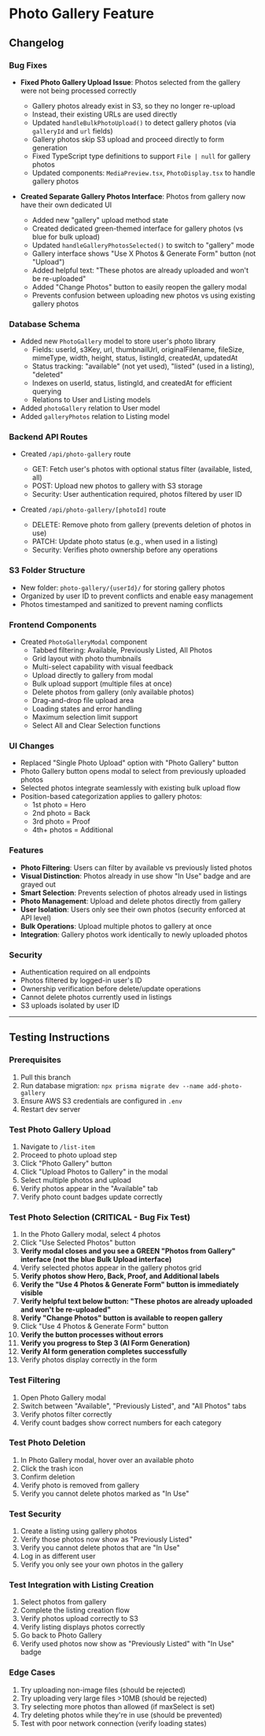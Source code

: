 # Photo Gallery Feature

## Changelog

### Bug Fixes
- **Fixed Photo Gallery Upload Issue**: Photos selected from the gallery were not being processed correctly
  - Gallery photos already exist in S3, so they no longer re-upload
  - Instead, their existing URLs are used directly
  - Updated `handleBulkPhotoUpload()` to detect gallery photos (via `galleryId` and `url` fields)
  - Gallery photos skip S3 upload and proceed directly to form generation
  - Fixed TypeScript type definitions to support `File | null` for gallery photos
  - Updated components: `MediaPreview.tsx`, `PhotoDisplay.tsx` to handle gallery photos

- **Created Separate Gallery Photos Interface**: Photos from gallery now have their own dedicated UI
  - Added new "gallery" upload method state
  - Created dedicated green-themed interface for gallery photos (vs blue for bulk upload)
  - Updated `handleGalleryPhotosSelected()` to switch to "gallery" mode
  - Gallery interface shows "Use X Photos & Generate Form" button (not "Upload")
  - Added helpful text: "These photos are already uploaded and won't be re-uploaded"
  - Added "Change Photos" button to easily reopen the gallery modal
  - Prevents confusion between uploading new photos vs using existing gallery photos

### Database Schema
- Added new `PhotoGallery` model to store user's photo library
  - Fields: userId, s3Key, url, thumbnailUrl, originalFilename, fileSize, mimeType, width, height, status, listingId, createdAt, updatedAt
  - Status tracking: "available" (not yet used), "listed" (used in a listing), "deleted"
  - Indexes on userId, status, listingId, and createdAt for efficient querying
  - Relations to User and Listing models
- Added `photoGallery` relation to User model
- Added `galleryPhotos` relation to Listing model

### Backend API Routes
- Created `/api/photo-gallery` route
  - GET: Fetch user's photos with optional status filter (available, listed, all)
  - POST: Upload new photos to gallery with S3 storage
  - Security: User authentication required, photos filtered by user ID
  
- Created `/api/photo-gallery/[photoId]` route
  - DELETE: Remove photo from gallery (prevents deletion of photos in use)
  - PATCH: Update photo status (e.g., when used in a listing)
  - Security: Verifies photo ownership before any operations

### S3 Folder Structure
- New folder: `photo-gallery/{userId}/` for storing gallery photos
- Organized by user ID to prevent conflicts and enable easy management
- Photos timestamped and sanitized to prevent naming conflicts

### Frontend Components
- Created `PhotoGalleryModal` component
  - Tabbed filtering: Available, Previously Listed, All Photos
  - Grid layout with photo thumbnails
  - Multi-select capability with visual feedback
  - Upload directly to gallery from modal
  - Bulk upload support (multiple files at once)
  - Delete photos from gallery (only available photos)
  - Drag-and-drop file upload area
  - Loading states and error handling
  - Maximum selection limit support
  - Select All and Clear Selection functions

### UI Changes  
- Replaced "Single Photo Upload" option with "Photo Gallery" button
- Photo Gallery button opens modal to select from previously uploaded photos
- Selected photos integrate seamlessly with existing bulk upload flow
- Position-based categorization applies to gallery photos:
  - 1st photo = Hero
  - 2nd photo = Back
  - 3rd photo = Proof
  - 4th+ photos = Additional

### Features
- **Photo Filtering**: Users can filter by available vs previously listed photos
- **Visual Distinction**: Photos already in use show "In Use" badge and are grayed out
- **Smart Selection**: Prevents selection of photos already used in listings
- **Photo Management**: Upload and delete photos directly from gallery
- **User Isolation**: Users only see their own photos (security enforced at API level)
- **Bulk Operations**: Upload multiple photos to gallery at once
- **Integration**: Gallery photos work identically to newly uploaded photos

### Security
- Authentication required on all endpoints
- Photos filtered by logged-in user's ID  
- Ownership verification before delete/update operations
- Cannot delete photos currently used in listings
- S3 uploads isolated by user ID

---

## Testing Instructions

### Prerequisites
1. Pull this branch
2. Run database migration: `npx prisma migrate dev --name add-photo-gallery`
3. Ensure AWS S3 credentials are configured in `.env`
4. Restart dev server

### Test Photo Gallery Upload
1. Navigate to `/list-item`
2. Proceed to photo upload step
3. Click "Photo Gallery" button
4. Click "Upload Photos to Gallery" in the modal
5. Select multiple photos and upload
6. Verify photos appear in the "Available" tab
7. Verify photo count badges update correctly

### Test Photo Selection (CRITICAL - Bug Fix Test)
1. In the Photo Gallery modal, select 4 photos
2. Click "Use Selected Photos" button
3. **Verify modal closes and you see a GREEN "Photos from Gallery" interface (not the blue Bulk Upload interface)**
4. Verify selected photos appear in the gallery photos grid
5. **Verify photos show Hero, Back, Proof, and Additional labels**
6. **Verify the "Use 4 Photos & Generate Form" button is immediately visible**
7. **Verify helpful text below button: "These photos are already uploaded and won't be re-uploaded"**
8. **Verify "Change Photos" button is available to reopen gallery**
9. Click "Use 4 Photos & Generate Form" button
10. **Verify the button processes without errors**
11. **Verify you progress to Step 3 (AI Form Generation)**
12. **Verify AI form generation completes successfully**
13. Verify photos display correctly in the form

### Test Filtering
1. Open Photo Gallery modal
2. Switch between "Available", "Previously Listed", and "All Photos" tabs
3. Verify photos filter correctly
4. Verify count badges show correct numbers for each category

### Test Photo Deletion
1. In Photo Gallery modal, hover over an available photo
2. Click the trash icon
3. Confirm deletion
4. Verify photo is removed from gallery
5. Verify you cannot delete photos marked as "In Use"

### Test Security
1. Create a listing using gallery photos
2. Verify those photos now show as "Previously Listed"
3. Verify you cannot delete photos that are "In Use"
4. Log in as different user
5. Verify you only see your own photos in the gallery

### Test Integration with Listing Creation
1. Select photos from gallery
2. Complete the listing creation flow
3. Verify photos upload correctly to S3
4. Verify listing displays photos correctly
5. Go back to Photo Gallery
6. Verify used photos now show as "Previously Listed" with "In Use" badge

### Edge Cases
1. Try uploading non-image files (should be rejected)
2. Try uploading very large files >10MB (should be rejected)
3. Try selecting more photos than allowed (if maxSelect is set)
4. Try deleting photos while they're in use (should be prevented)
5. Test with poor network connection (verify loading states)













